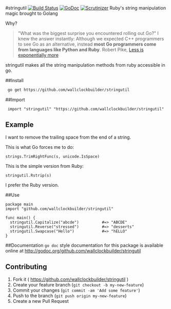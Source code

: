 #stringutil [![Build Status](https://travis-ci.org/wallclockbuilder/stringutil.svg)](https://travis-ci.org/wallclockbuilder/stringutil) [![GoDoc](https://godoc.org/github.com/wallclockbuilder/stringutil?status.svg)](http://godoc.org/github.com/wallclockbuilder/stringutil) [![Scrutinizer](https://img.shields.io/scrutinizer/g/filp/whoops.svg)](http://locometer.com/github.com/wallclockbuilder/stringutil)
Ruby's string manipulation magic brought to Golang

Why?
>  "What was the biggest surprise you encountered rolling out Go?" I knew the answer instantly: Although we expected C++ programmers to see Go as an alternative, instead **most Go programmers come from languages like Python and Ruby**.
 Robert Pike, [Less is exponentially more](http://commandcenter.blogspot.com/2012/06/less-is-exponentially-more.html)

stringutil makes all the string manipulation methods from ruby accessible in go.


##Install
```bash
 go get https://github.com/wallclockbuilder/stringutil
```


##Import
```golang
 import "stringutil" "https://github.com/wallclockbuilder/stringutil"
```


## Example
I want to remove the trailing space
 from the end of a string.

This is what Go forces me to do:
```golang
strings.TrimRightFunc(s, unicode.IsSpace)
```
This is the simple version from Ruby:
```golang
stringutil.Rstrip(s)
```
I prefer the Ruby version.


##Use
```golang
package main
import "github.com/wallclockbuilder/stringutil"

func main() {
  stringutil.Capitalize("abcde")          #=> "ABCDE"
  stringutil.Reverse("stressed")          #=> "desserts"
  stringutil.Swapcase("Hello")            #=> "hELLO"
}
```


##Documentation
`go doc` style documentation for this package is available online at http://godoc.org/github.com/wallclockbuilder/stringutil


## Contributing
1. Fork it ( https://github.com/wallclockbuilder/stringutil )
2. Create your feature branch (`git checkout -b my-new-feature`)
3. Commit your changes (`git commit -am 'Add some feature'`)
4. Push to the branch (`git push origin my-new-feature`)
5. Create a new Pull Request
